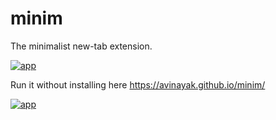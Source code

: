 # minim

The minimalist new-tab extension.

[![app](https://i.imgur.com/vs14jv7.png)](https://chrome.google.com/webstore/detail/minim-a-minimalist-new-ta/kpblgdhkligkbbnbpkigppblggflihgn)


Run it without installing here https://avinayak.github.io/minim/

[![app](https://storage.googleapis.com/chrome-gcs-uploader.appspot.com/image/WlD8wC6g8khYWPJUsQceQkhXSlv1/YT2Grfi9vEBa2wAPzhWa.png)](https://chrome.google.com/webstore/detail/minim-a-minimalist-new-ta/kpblgdhkligkbbnbpkigppblggflihgn)
